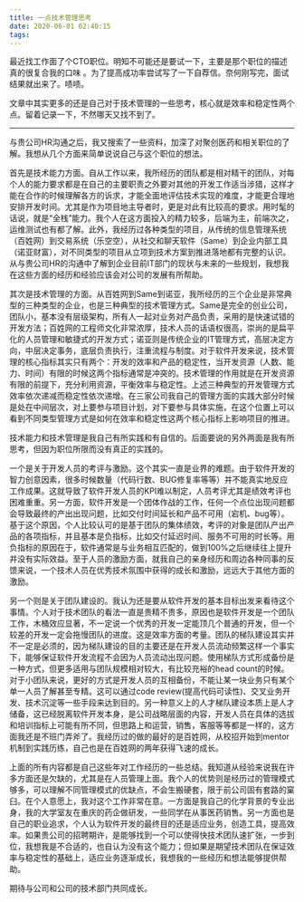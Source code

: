```yaml
---
title: 一点技术管理思考
date: 2020-06-01 02:40:15
tags:
---
```


最近找工作面了个CTO职位。明知不可能还是要试一下，主要是那个职位的描述真的很复合我的口味 。为了提高成功率尝试写了一下自荐信。奈何刚写完，面试结果就出来了。啧啧。

文章中其实更多的还是自己对于技术管理的一些思考，核心就是效率和稳定性两个点。留着记录一下，不然哪天又找不到了。
<!--more-->
------------ 

与贵公司HR沟通之后，我又搜索了一些资料，加深了对聚创医药和相关职位的了解。我想从几个方面来简单说说自己与这个职位的想法。

首先是技术能力方面。自从工作以来，我所经历的团队都是相对精干的团队，对每个人的能力要求都是在自己的主要职责之外要对其他的开发工作适当涉猎，这样才能在合作的时候理解各方的诉求，才能全面地评估技术实现的难度，才能更合理地安排开发时间。尤其是作为项目地主导者时，更是对此有比较高的要求。用时髦的话说，就是“全栈”能力。我个人在这方面投入的精力较多，后端为主，前端次之，运维测试也有都了解。此外，我经历过各种类型的项目，从传统的信息管理系统（百姓网）到交易系统（乐空空），从社交和聊天软件（Same）到企业内部工具（诺亚财富），对不同类型的项目从立项到技术方案到推进落地都有完整的认识。从与贵公司HR的沟通中了解到企业目前IT部门的现状与未来的一些规划，我想我在这些方面的经历和经验应该会对公司的发展有所帮助。

其次是技术管理的方面。从百姓网到Same到诺亚，我所经历的三个企业是非常典型的三种类型的企业，也是三种典型的技术管理方式。Same是完全的创业公司，团队小，基本没有层级架构，所有人一起对业务对产品负责，采用的是快速试错的开发方法；百姓网的工程师文化非常浓厚，技术人员的话语权很高，崇尚的是扁平化的人员管理和敏捷式的开发方式；诺亚则是传统企业的IT管理方式，高层决定方向，中层决定事务，底层负责执行，注重流程与制度。对于软件开发来说，技术管理的核心指标其实只有两个：开发的效率和产品的稳定性，当开发资源（人数、能力、时间）有限的时候这两个指标通常是冲突的。技术管理的作用就是在开发资源有限的前提下，充分利用资源，平衡效率与稳定性。上述三种典型的开发管理方式效率依次递减而稳定性依次递增。在三家公司我自己的管理方面的实践大部分时候是处在中间层次，对上要参与项目计划，对下要参与具体实施，在这个位置上可以看到不同类型管理方式是如何在效率和稳定性这两个核心指标上影响项目的推进。

技术能力和技术管理是我自己有所实践和有自信的。后面要说的另外两面是我有所思考，但因为职位所限而没有真正的实践的。

一个是关于开发人员的考评与激励。这个其实一直是业界的难题。由于软件开发的智力创意因素，很多时候数量（代码行数、BUG修复率等等）并不能真实地反应工作成果。这就导致了软件开发人员的KPI难以制定，人员考评尤其是绩效考评也困难重重。另一方面，软件开发是一个团体作战的工作，任何一个点位出现问题都会导致最终的产出出现问题，比如交付时间延长和产品不可用（宕机、bug等）。基于这个原因，个人比较认可的是基于团队的集体绩效，考评的对象是团队产出产品的各项指标，并且基本是负指标，比如交付延迟时间、服务不可用的时长等。用负指标的原因在于，软件通常是与业务相互匹配的，做到100%之后继续往上提升并没有实际效益。至于人员的激励方面，就我自己的亲身经历和周边各种同事的反馈来说，一个技术人员在优秀技术氛围中获得的成长和激励，远远大于其他方面的激励。

另一个则是关于团队建设的。我认为还是要从软件开发的基本目标出发来看待这个事情。个人对于技术团队的看法一直是贵精不贵多，原因也是软件开发是一个团队工作，木桶效应显著，不一定说一个优秀的开发一定能顶几个普通的开发，但一个较差的开发一定会拖慢团队的进度。这是效率方面的考量。团队的梯队建设其实并不一定是必须的，因为梯队建设的目的主要还是在开发人员流动频繁这样一个事实下，能够保证软件开发流程不会因为人员流动出现问题。使用梯队方式形成备份是一种方式，但更多适用与团队规模相对较大，有比较充裕的head count的时候。对于小团队来说，更好的方式是开发人员的互相备份，不能让某一块业务只有某个单一人员了解甚至专精。这可以通过code review(提高代码可读性)、交叉业务开发、技术沉淀等一些手段来达到目的。另一种意义上的人才梯队建设本质上是人才储备，这已经脱离软件开发本身，是公司战略层面的内容，开发人员在具体的选拔和培训指标上可能有所不同，但思路上和运营，销售，客服等等都是一样的，这方面我还是不班门弄斧了。我经历过的做的最好的是百姓网，从校招开始到mentor机制到实践历练，自己也是在百姓网的两年获得飞速的成长。

上面的所有内容都是自己这些年对工作经历的一些总结。我知道从经验来说我在许多方面还是欠缺的，尤其是在人员管理上面。我个人的优势则是经历过的管理模式够多，可以理解不同管理模式的优缺点，不会生搬硬套，限于前公司固有套路的窠臼。在个人意愿上，我对这个工作非常在意。一方面是我自己的化学背景的专业出身，我的大学室友在重庆的药企做研发，一些同学在从事医药销售。另一方面也是自己的职业追求，个人认为软件开发的最终目的还是适应业务，创造工具，提高效率。如果贵公司的招聘期许，是能够找到一个可以使得快技术团队速扩张，一步到位，我想我是不合适的，也自认为没有这个能力；但如果是期望技术团队在保证效率与稳定性的基础上，适应业务逐渐成长，我想我的一些经历和想法能够提供帮助。

期待与公司和公司的技术部门共同成长。